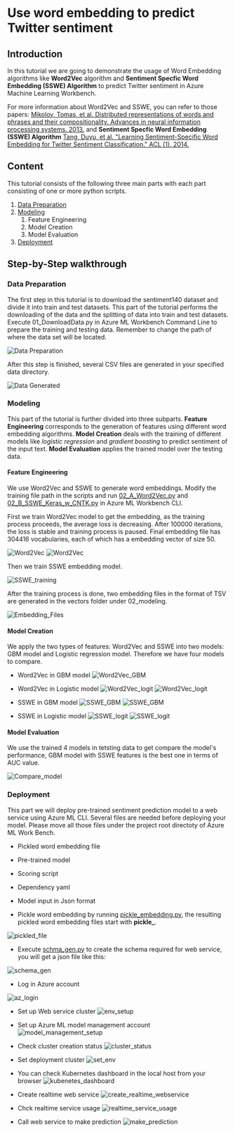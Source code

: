 # Use word embedding to predict Twitter sentiment

## Introduction
In this tutorial we are going to demonstrate the usage of Word Embedding algorithms like **Word2Vec** algorithm and **Sentiment Specfic Word Embedding (SSWE) Algorithm** to predict Twitter sentiment in Azure Machine Learning Workbench.

For more information about Word2Vec and SSWE, you can refer to those papers: [Mikolov, Tomas, et al. Distributed representations of words and phrases and their compositionality. Advances in neural information processing systems. 2013.](https://arxiv.org/abs/1310.4546) and **Sentiment Specfic Word Embedding (SSWE) Algorithm** [Tang, Duyu, et al. "Learning Sentiment-Specific Word Embedding for Twitter Sentiment Classification." ACL (1). 2014.](http://www.aclweb.org/anthology/P14-1146) 

## Content
This tutorial consists of the following three main parts with each part consisting of one or more python scripts.

1. [Data Preparation](http://aka.ms/) 
2. [Modeling](https://aka.ms/) 
    1. Feature Engineering
    2. Model Creation
    3. Model Evaluation 
3. [Deployment](http://aka.ms/) 

## Step-by-Step walkthrough
### Data Preparation
The first step in this tutorial is to download the sentiment140 dataset and divide it into train and test datasets. This part of the tutorial performs the downloading of the data and the splitting of data into train and test datasets. Execute 01_DownloadData.py in Azure ML Workbench Command Line to prepare the training and testing data. Remember to change the path of where the data set will be located.

![Data Preparation](../docs/media/01_DownloadData.PNG)

After this step is finished, several CSV files are generated in your specified data directory.

![Data Generated](../docs/media/02_DataSaved.PNG)

### Modeling
This part of the tutorial is further divided into three subparts. **Feature Engineering** corresponds to the generation of features using different word embedding algorithms. **Model Creation** deals with the training of different models like _logistic regression_ and _gradient boosting_ to predict sentiment of the input text. **Model Evaluation** applies the trained model over the testing data.

#### Feature Engineering
We use Word2Vec and SSWE to generate word embeddings. Modify the training file path in the scripts and run [02_A_Word2Vec.py](../02_modeling/02_A_Word2Vec.py) and [02_B_SSWE_Keras_w_CNTK.py](../02_modeling/02_B_SSWE_Keras_w_CNTK.py) in Azure ML Workbench CLI. 

First we train Word2Vec model to get the embedding, as the training process proceeds, the average loss is decreasing. After 100000 iterations, the loss is stable and training process is paused. Final embedding file has 304416 vocabularies, each of which has a embedding vector of size 50.

![Word2Vec](../docs/media/03_Word2Vec_training_1.PNG)
![Word2Vec](../docs/media/04_Word2Vec_training_2.PNG)

Then we train SSWE embedding model. 

![SSWE_training](../docs/media/06_SSWE_using_GPU.PNG)

After the training process is done, two embedding files in the format of TSV are generated in the vectors folder under 02_modeling.

![Embedding_Files](../docs/media/07_SSWE_Embedding_Basic_Keras_w_CNTK_TSV.PNG)

#### Model Creation

We apply the two types of features: Word2Vec and SSWE into two models: GBM model and Logistic regression model. Therefore we have four models to compare.

* Word2Vec in GBM model
![Word2Vec_GBM](../docs/media/08_ModelCreation_Word2Vec_GBM_training.PNG)

* Word2Vec in Logistic model
![Word2Vec_logit](../docs/media/08_B_ModelCreation_Word2Vec_Keras_training.PNG)
![Word2Vec_logit](../docs/media/08_C_ModelCreation_Word2Vec_Keras_training_done.PNG)

* SSWE in GBM model
![SSWE_GBM](../docs/media/10_B_ModelCreation_SSWE_GBM_training.PNG)
![SSWE_GBM](../docs/media/10_B_ModelCreation_SSWE_GBM_training_done.PNG)

* SSWE in Logistic model
![SSWE_logit](../docs/media/09_ModelCreation_SSWE_Keras_training.PNG)
![SSWE_logit](../docs/media/10_ModelCreation_SSWE_Keras_training_done.PNG)


#### Model Evaluation
We use the trained 4 models in tetsting data to get compare the model's performance, GBM model with SSWE features is the best one in terms of AUC value.

![Compare_model](../docs/media/12_C_ModelEvaluation_Combined.PNG)


### Deployment
This part we will deploy pre-trained sentiment prediction model to a web service using Azure ML CLI. Several files are needed before deploying your model. Please move all those files under the project root directoty of Azure ML Work Bench.

* Pickled word embedding file
* Pre-trained model
* Scoring script
* Dependency yaml
* Model input in Json format

* Pickle word embedding by running [pickle_embedding.py](../code/03_deployment/pickle_embedding.py), the resulting pickled word embedding files start with **pickle_**.

![pickled_file](../docs/media/13_Pickle_Two_Embedding_TSV.PNG)

* Execute [schma_gen.py](../code/03_deployment/schema_gen.py) to create the schema required for web service, you will get a json file like this:

![schema_gen](../docs/media/15_schema_gen_SSWE_content.PNG)

* Log in Azure account

![az_login](../docs/media/17_az_login.PNG)

* Set up Web service cluster
![env_setup](../docs/media/18_az_ml_env_setup.PNG)

* Set up Azure ML model management account
![model_management_setup](../docs/media/19_az_ml_account_modelmanagement_setup.PNG)

* Check cluster creation status
![cluster_status](../docs/media/21_env_cluster_created.PNG)

* Set deployment cluster
![set_env](../docs/media/22_az_ml_env_set_cluster.PNG)

* You can check Kubernetes dashboard in the local host from your browser
![kubenetes_dashboard](../docs/media/25_kubernetes_dashboard.PNG)

* Create realtime web service
![create_realtime_webservice](../docs/media/23_create_realtime_webservice.PNG)

* Chck realtime service usage
![realtime_service_usage](../docs/media/24_check_realtime_webservice.PNG) 

* Call web service to make prediction
![make_prediction](../docs/media/26_call_realtime_service.PNG)